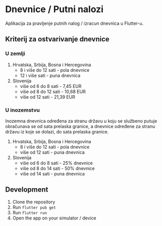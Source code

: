 # Dnevnice / Putni nalozi
Aplikacija za pravljenje putnih nalog / izracun dnevnica u Flutter-u. <br>

## Kriterij za ostvarivanje dnevnice
### U zemlji
1. Hrvatska, Srbija, Bosna i Hercegovina
   - 8 i više do 12 sati - pola dnevnice
   - 12 i više sati - puna dnevnica
2. Slovenija
   - više od 6 do 8 sati - 7,45 EUR
   - više od 8 do 12 sati - 10,68 EUR
   - više od 12 sati - 21,39 EUR
### U inozemstvu
Inozemna dnevnica određena za stranu državu u koju se službeno putuje obračunava se od sata prelaska granice, a dnevnice određene za stranu državu iz koje se dolazi, do sata prelaska granice.
1. Hrvatska, Srbija, Bosna i Hercegovina
   - 8 i više do 12 sati - pola dnevnice
   - više od 12 sati - puna dnevnica
2. Slovenija
   - više od 6 do 8 sati - 25% dnevnice
   - više od 8 do 14 sati - 50% dnevnice
   - više od 14 sati - puna dnevnica

## Development
1. Clone the repository
2. Run `flutter pub get`
3. Run `flutter run`
4. Open the app on your simulator / device
